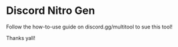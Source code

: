 # Discord Nitro Gen

Follow the how-to-use guide on discord.gg/multitool to sue this tool!

Thanks yall!